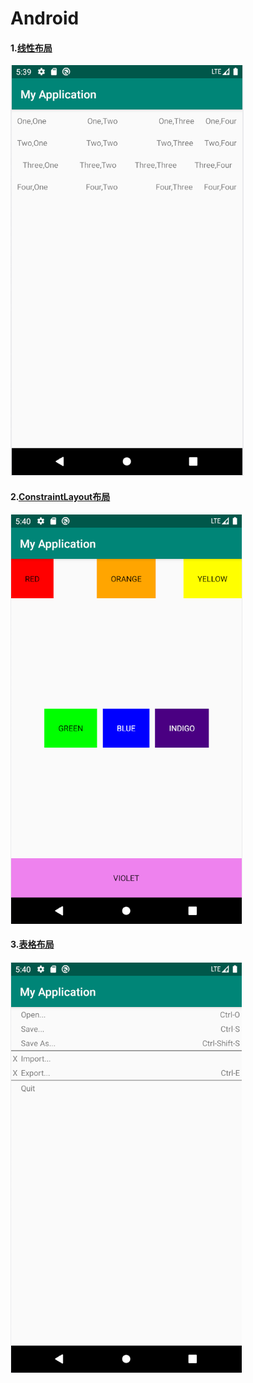 # Android

#### 1.[线性布局](./app/src/main/res/layout/linearlayout.xml)

![](./image/1.png)



#### 2.[ConstraintLayout布局](./app/src/main/res/layout/relativelayout.xml)

![](./image/2.png)

#### 3.[表格布局](./app/src/main/res/layout/tablelayout.xml)

![](./image/3.png)